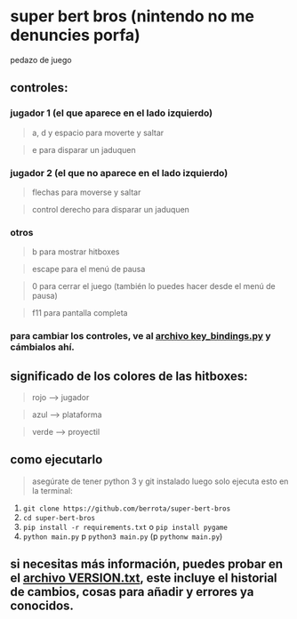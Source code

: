 # super bert bros (nintendo no me denuncies porfa)

pedazo de juego

## controles: 

### jugador 1 (el que aparece en el lado izquierdo)

> a, d y espacio para moverte y saltar

> e para disparar un jaduquen

### jugador 2 (el que no aparece en el lado izquierdo)

> flechas para moverse y saltar

> control derecho para disparar un jaduquen

### otros

> b para mostrar hitboxes

> escape para el menú de pausa

> 0 para cerrar el juego (también lo puedes hacer desde el menú de pausa)

> f11 para pantalla completa

### para cambiar los controles, ve al [archivo key_bindings.py](misc/key_bindings.py) y cámbialos ahí.


## significado de los colores de las hitboxes:

> rojo --> jugador

> azul --> plataforma

> verde --> proyectil


## como ejecutarlo

> asegúrate de tener python 3 y git instalado
> luego solo ejecuta esto en la terminal:

1. `git clone https://github.com/berrota/super-bert-bros`
2. `cd super-bert-bros`
3. `pip install -r requirements.txt` o `pip install pygame`
4. `python main.py` p `python3 main.py` (p `pythonw main.py`)

## si necesitas más información, puedes probar en el [archivo VERSION.txt](VERSION.txt), este incluye el historial de cambios, cosas para añadir y errores ya conocidos.